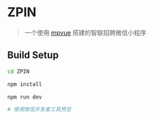 # ZPIN

> 一个使用 [mpvue](https://github.com/Meituan-Dianping/mpvue) 搭建的智联招聘微信小程序

## Build Setup

``` bash
cd ZPIN

npm install

npm run dev

# 使用微信开发者工具预览
```

